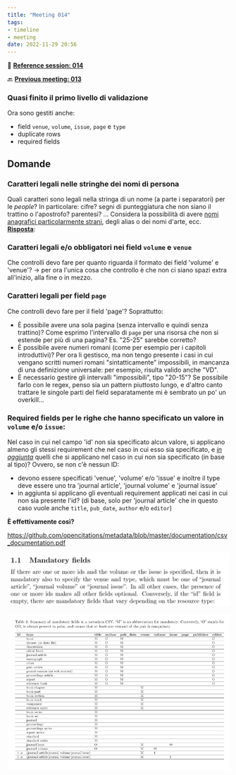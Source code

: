 ```yaml
---
title: "Meeting 014"
tags:
- timeline
- meeting
date: 2022-11-29 20:56
---
```

<span 
		class="ob-timelines"
		data-date="2022-11-29-00">
</span>
📑 [**Reference session: 014**](notes/sessions/session%20014.md)

🔙 [**Previous meeting: 013**](notes/meetings/meeting%20013.md)

### Quasi finito il primo livello di validazione
Ora sono gestiti anche: 
* field `venue`, `volume`, `issue`, `page` e `type`
* duplicate rows
* required fields

## Domande

### Caratteri legali nelle stringhe dei nomi di persona
Quali caratteri sono legali nella stringa di un nome (a parte i separatori) per le *people*? In particolare: cifre? segni di punteggiatura che non siano il trattino o l'apostrofo? parentesi? ... Considera la possibilità di avere [nomi anagrafici particolarmente strani](https://www.wikidata.org/wiki/Q93418989), degli alias o dei nomi d'arte, ecc.
<u>**Risposta**</u>:

### Caratteri legali e/o obbligatori nei field `volume` e `venue`
Che controlli devo fare per quanto riguarda il formato dei field 'volume' e 'venue'? → per ora l'unica cosa che controllo è che non ci siano spazi extra all'inizio, alla fine o in mezzo.

### Caratteri legali per field `page`
Che controlli devo fare per il field 'page'? Soprattutto:
* È possibile avere una sola pagina (senza intervallo e quindi senza trattino)? Come esprimo l'intervallo di `page` per una risorsa che  non si estende per più di una pagina? Es. "25-25" sarebbe corretto?
* È possibile avere numeri romani (come per esempio per i capitoli introduttivi)? Per ora li gestisco, ma non tengo presente i casi in cui vengano scritti numeri romani "sintatticamente" impossibili, in mancanza di una definizione universale: per esempio, risulta valido anche "VD".
* È necessario gestire gli intervalli "impossibili", tipo "20-15"? Se possibile farlo con le regex, penso sia un pattern piuttosto lungo, e d'altro canto trattare le singole parti del field separatamente mi è sembrato un po' un overkill...

### Required fields per le righe che hanno specificato un valore in `volume` e/o `issue`:
Nel caso in cui nel campo 'id' non sia specificato alcun valore, si applicano almeno gli stessi requirement che nel caso in cui esso sia specificato, e *<u>in aggiunta</u>* quelli che si applicano nel caso in cui non sia specificato (in base al tipo)? Ovvero, se non c'è nessun ID:
* devono essere specificati 'venue', 'volume' e/o 'issue' e inoltre il type deve essere uno tra 'journal article', 'journal volume' e 'journal issue'
* in aggiunta si applicano gli eventuali requirement applicati nei casi in cui non sia presente l'id? (di base, solo per 'journal article' che in questo caso vuole anche `title`, `pub_date`, `author` e/o `editor`)

**È effettivamente così?**

https://github.com/opencitations/metadata/blob/master/documentation/csv_documentation.pdf

![mandatory_fields](images/mandatory_fields.png)

![required_fields_table_updated](images/required_fields_table_updated.png)









